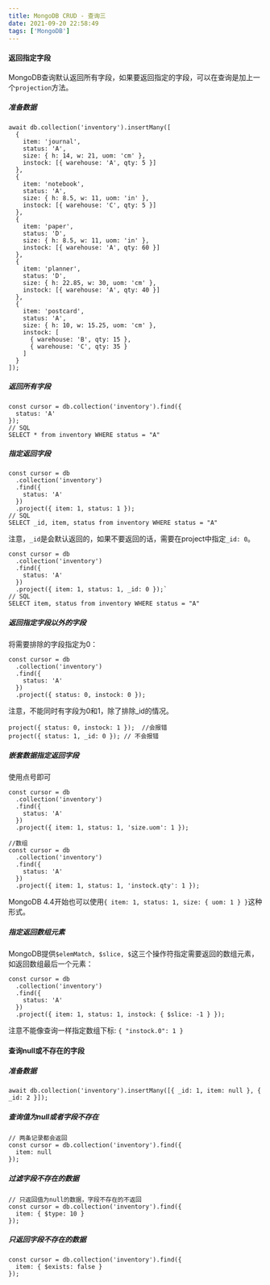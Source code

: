 ```yaml
---
title: MongoDB CRUD - 查询三
date: 2021-09-20 22:58:49
tags: ['MongoDB']
---
```


#### 返回指定字段
MongoDB查询默认返回所有字段，如果要返回指定的字段，可以在查询是加上一个`projection`方法。
##### 准备数据
```
await db.collection('inventory').insertMany([
  {
    item: 'journal',
    status: 'A',
    size: { h: 14, w: 21, uom: 'cm' },
    instock: [{ warehouse: 'A', qty: 5 }]
  },
  {
    item: 'notebook',
    status: 'A',
    size: { h: 8.5, w: 11, uom: 'in' },
    instock: [{ warehouse: 'C', qty: 5 }]
  },
  {
    item: 'paper',
    status: 'D',
    size: { h: 8.5, w: 11, uom: 'in' },
    instock: [{ warehouse: 'A', qty: 60 }]
  },
  {
    item: 'planner',
    status: 'D',
    size: { h: 22.85, w: 30, uom: 'cm' },
    instock: [{ warehouse: 'A', qty: 40 }]
  },
  {
    item: 'postcard',
    status: 'A',
    size: { h: 10, w: 15.25, uom: 'cm' },
    instock: [
      { warehouse: 'B', qty: 15 },
      { warehouse: 'C', qty: 35 }
    ]
  }
]);
```
##### 返回所有字段
```
const cursor = db.collection('inventory').find({
  status: 'A'
});
// SQL
SELECT * from inventory WHERE status = "A"
```
##### 指定返回字段
```
const cursor = db
  .collection('inventory')
  .find({
    status: 'A'
  })
  .project({ item: 1, status: 1 });
// SQL
SELECT _id, item, status from inventory WHERE status = "A"
```
注意，`_id`是会默认返回的，如果不要返回的话，需要在project中指定`_id: 0`。
```
const cursor = db
  .collection('inventory')
  .find({
    status: 'A'
  })
  .project({ item: 1, status: 1, _id: 0 });`
// SQL
SELECT item, status from inventory WHERE status = "A"
```
##### 返回指定字段以外的字段
将需要排除的字段指定为0：
```
const cursor = db
  .collection('inventory')
  .find({
    status: 'A'
  })
  .project({ status: 0, instock: 0 });
```
注意，不能同时有字段为0和1，除了排除_id的情况。
```
project({ status: 0, instock: 1 });  //会报错
project({ status: 1, _id: 0 }); // 不会报错
```
##### 嵌套数据指定返回字段
使用点号即可
```
const cursor = db
  .collection('inventory')
  .find({
    status: 'A'
  })
  .project({ item: 1, status: 1, 'size.uom': 1 });

//数组
const cursor = db
  .collection('inventory')
  .find({
    status: 'A'
  })
  .project({ item: 1, status: 1, 'instock.qty': 1 });
```
MongoDB 4.4开始也可以使用`{ item: 1, status: 1, size: { uom: 1 } }`这种形式。
##### 指定返回数组元素
MongoDB提供`$elemMatch, $slice, $`这三个操作符指定需要返回的数组元素，如返回数组最后一个元素：
```
const cursor = db
  .collection('inventory')
  .find({
    status: 'A'
  })
  .project({ item: 1, status: 1, instock: { $slice: -1 } });
```
注意不能像查询一样指定数组下标: `{ "instock.0": 1 }`
#### 查询null或不存在的字段
##### 准备数据
```
await db.collection('inventory').insertMany([{ _id: 1, item: null }, { _id: 2 }]);
```
##### 查询值为null或者字段不存在
```
// 两条记录都会返回
const cursor = db.collection('inventory').find({
  item: null
});
```
##### 过滤字段不存在的数据
```
// 只返回值为null的数据，字段不存在的不返回
const cursor = db.collection('inventory').find({
  item: { $type: 10 }
});
```
##### 只返回字段不存在的数据
```
const cursor = db.collection('inventory').find({
  item: { $exists: false }
});
```


